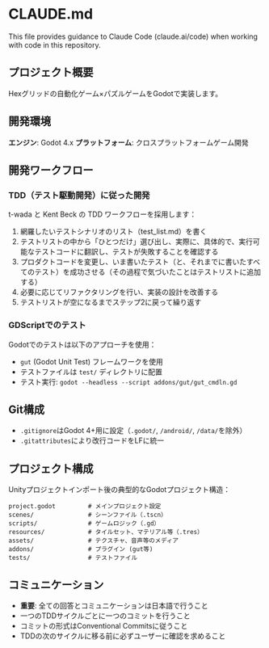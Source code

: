 # CLAUDE.md

This file provides guidance to Claude Code (claude.ai/code) when working with code in this repository.

## プロジェクト概要

Hexグリッドの自動化ゲーム×パズルゲームをGodotで実装します。

## 開発環境

**エンジン**: Godot 4.x
**プラットフォーム**: クロスプラットフォームゲーム開発

## 開発ワークフロー

### TDD（テスト駆動開発）に従った開発

t-wada と Kent Beck の TDD ワークフローを採用します：

1. 網羅したいテストシナリオのリスト（test_list.md）を書く
2. テストリストの中から「ひとつだけ」選び出し、実際に、具体的で、実行可能なテストコードに翻訳し、テストが失敗することを確認する
3. プロダクトコードを変更し、いま書いたテスト（と、それまでに書いたすべてのテスト）を成功させる（その過程で気づいたことはテストリストに追加する）
4. 必要に応じてリファクタリングを行い、実装の設計を改善する
5. テストリストが空になるまでステップ2に戻って繰り返す

### GDScriptでのテスト

Godotでのテストは以下のアプローチを使用：
- `gut` (Godot Unit Test) フレームワークを使用
- テストファイルは `test/` ディレクトリに配置
- テスト実行: `godot --headless --script addons/gut/gut_cmdln.gd`

## Git構成

- `.gitignore`はGodot 4+用に設定（`.godot/`, `/android/`, `/data/`を除外）
- `.gitattributes`により改行コードをLFに統一


## プロジェクト構成

Unityプロジェクトインポート後の典型的なGodotプロジェクト構造：
```
project.godot         # メインプロジェクト設定
scenes/               # シーンファイル（.tscn）
scripts/              # ゲームロジック（.gd）
resources/            # タイルセット、マテリアル等（.tres）
assets/               # テクスチャ、音声等のメディア
addons/               # プラグイン (gut等)
tests/                # テストファイル
```

## コミュニケーション

- **重要**: 全ての回答とコミュニケーションは日本語で行うこと
- 一つのTDDサイクルごとに一つのコミットを行うこと
- コミットの形式はConventional Commitsに従うこと
- TDDの次のサイクルに移る前に必ずユーザーに確認を求めること